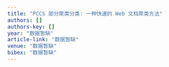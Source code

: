 ```yaml
---
title: "PCCS 部分聚类分类: 一种快速的 Web 文档聚类方法"
authors: []
authors-key: []
year: "数据暂缺"
article-link: "数据暂缺"
venue: "数据暂缺"
bibex: "数据暂缺"
---
```

